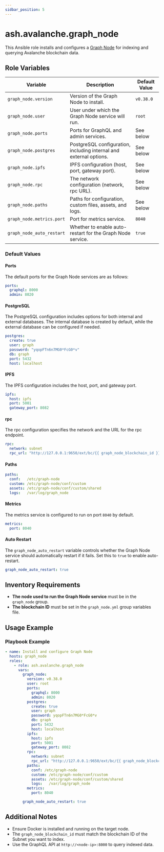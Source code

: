 ```yaml
---
sidbar_position: 5
---
```


# ash.avalanche.graph_node

This Ansible role installs and configures a [Graph Node](https://github.com/graphprotocol/graph-node) for indexing and querying Avalanche blockchain data.


## Role Variables

| Variable                  | Description                                                                 | Default Value |
|---------------------------|-----------------------------------------------------------------------------|---------------|
| `graph_node.version`      | Version of the Graph Node to install.                                       | `v0.38.0`     |
| `graph_node.user`         | User under which the Graph Node service will run.                          | `root`        |
| `graph_node.ports`        | Ports for GraphQL and admin services.                                       | See below     |
| `graph_node.postgres`     | PostgreSQL configuration, including internal and external options.          | See below     |
| `graph_node.ipfs`         | IPFS configuration (host, port, gateway port).                              | See below     |
| `graph_node.rpc`          | The network configuration (network, rpc URL).                               | See below     |
| `graph_node.paths`        | Paths for configuration, custom files, assets, and logs.                   | See below     |
| `graph_node.metrics.port` | Port for metrics service.                                                  | `8040`        |
| `graph_node_auto_restart` | Whether to enable auto-restart for the Graph Node service.                 | `true`        |

### Default Values

#### Ports

The default ports for the Graph Node services are as follows:

```yaml
ports:
  graphql: 8000
  admin: 8020
```

#### PostgreSQL

The PostgreSQL configuration includes options for both internal and external databases. The internal database is created by default, while the external database can be configured if needed.

```yaml
postgres:
  create: true
  user: graph
  password: "yqopFTn6n7MG0*FcG0*v"
  db: graph
  port: 5432
  host: localhost
```

#### IPFS

The IPFS configuration includes the host, port, and gateway port.

```yaml
ipfs:
  host: ipfs
  port: 5001
  gateway_port: 8082
```

#### rpc

The rpc configuration specifies the network and the URL for the rpc endpoint.

```yaml
rpc:
  network: subnet
  rpc_url: "http://127.0.0.1:9650/ext/bc/{{ graph_node_blockchain_id }}/rpc"
```

#### Paths

```yaml
paths:
  conf:   /etc/graph-node
  custom: /etc/graph-node/conf/custom
  assets: /etc/graph-node/conf/custom/shared
  logs:   /var/log/graph_node
```

#### Metrics

The metrics service is configured to run on port `8040` by default.

```yaml
metrics:
  port: 8040
```

#### Auto Restart

The `graph_node_auto_restart` variable controls whether the Graph Node service should automatically restart if it fails. Set this to `true` to enable auto-restart.

```yaml
graph_node_auto_restart: true
```

## Inventory Requirements

- **The node used to run the Graph Node service** must be in the `graph_node` group.
- **The blockchain ID** must be set in the `graph_node.yml` group variables file.

## Usage Example

### Playbook Example

```yaml
- name: Install and configure Graph Node
  hosts: graph_node
  roles:
    - role: ash.avalanche.graph_node
      vars:
        graph_node:
          version: v0.38.0
          user: root
          ports:
            graphql: 8000
            admin: 8020
          postgres:
            create: true
            user: graph
            password: yqopFTn6n7MG0*FcG0*v
            db: graph
            port: 5432
            host: localhost
          ipfs:
            host: ipfs
            port: 5001
            gateway_port: 8082
          rpc:
            network: subnet
            rpc_url: "http://127.0.0.1:9650/ext/bc/{{ graph_node_blockchain_id }}/rpc"
          paths:
            conf: /etc/graph-node
            custom: /etc/graph-node/conf/custom
            assets: /etc/graph-node/conf/custom/shared
            logs:   /var/log/graph_node
          metrics:
            port: 8040

        graph_node_auto_restart: true
```

## Additional Notes

- Ensure Docker is installed and running on the target node.
- The `graph_node_blockchain_id` must match the blockchain ID of the Subnet you want to index.
- Use the GraphQL API at `http://<node-ip>:8000` to query indexed data.
